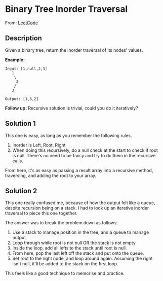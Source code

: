 # Binary Tree Inorder Traversal

From: [LeetCode](https://leetcode.com/problems/binary-tree-inorder-traversal/)

## Description

Given a binary tree, return the inorder traversal of its nodes' values.

**Example:**

```
Input: [1,null,2,3]
   1
    \
     2
    /
   3

Output: [1,3,2]
```

**Follow up:** Recursive solution is trivial, could you do it iteratively?

## Solution 1

This one is easy, as long as you remember the following rules.

1. Inorder is Left, Root, Right
2. When doing this recursively, do a null check at the start to check if root is null. There's no need to be fancy and try to do them in the recursive calls.

From here, it's as easy as passing a result array into a recursive method, traversing, and adding the root to your array.

## Solution 2

This one really confused me, because of how the output felt like a queue, despite recursion being on a stack. I had to look up an iterative inorder traversal to piece this one together.

The answer was to break the problem down as follows:

1. Use a stack to manage position in the tree, and a queue to manage output
2. Loop through while root is not null OR the stack is not empty
3. Inside the loop, add all lefts to the stack until root is null.
4. From here, pop the last left off the stack and put onto the queue.
5. Set root to the right node, and loop around again. Assuming the right isn't null, it'll be added to the stack on the first loop.

This feels like a good technique to memorise and practice.